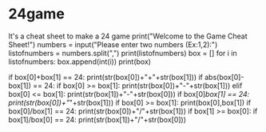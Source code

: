 # 24game
It's a cheat sheet to make a 24 game
print("Welcome to the Game Cheat Sheet!")
numbers = input("Please enter two numbers (Ex:1,2):")
listofnumbers = numbers.split(",")
print(listofnumbers)
box = []
for i in listofnumbers:
   box.append(int(i))
print(box)

if box[0]+box[1] == 24:
    print(str(box[0])+"+"+str(box[1]))
if abs(box[0]-box[1]) == 24:
    if box[0] >= box[1]:
        print(str(box[0])+"-"+str(box[1]))
    elif box[0] <= box[1]:
        print(str(box[1])+"-"+str(box[0]))
if box[0]*box[1] == 24:
    print(str(box[0])+"*"+str(box[1]))
if box[0] >= box[1]:
    print(box[0],box[1])
    if box[0]/box[1] == 24:
        print(str(box[0])+"/"+str(box[1]))
if box[1] >= box[0]:
    if box[1]/box[0] == 24:
        print(str(box[1])+"/"+str(box[0]))
